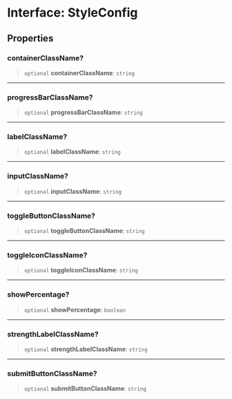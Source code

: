 # Interface: StyleConfig

## Properties

### containerClassName?

> `optional` **containerClassName**: `string`

***

### progressBarClassName?

> `optional` **progressBarClassName**: `string`

***

### labelClassName?

> `optional` **labelClassName**: `string`

***

### inputClassName?

> `optional` **inputClassName**: `string`

***

### toggleButtonClassName?

> `optional` **toggleButtonClassName**: `string`

***

### toggleIconClassName?

> `optional` **toggleIconClassName**: `string`

***

### showPercentage?

> `optional` **showPercentage**: `boolean`

***

### strengthLabelClassName?

> `optional` **strengthLabelClassName**: `string`

***

### submitButtonClassName?

> `optional` **submitButtonClassName**: `string`
